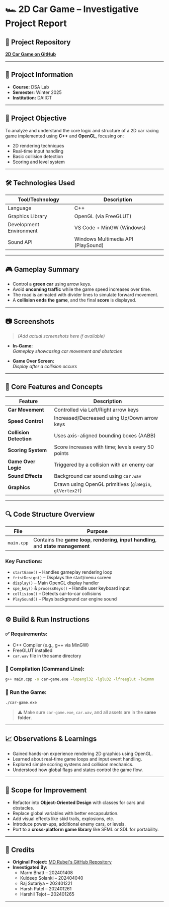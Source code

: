 # 🏎️ 2D Car Game – Investigative Project Report

## 🔗 Project Repository  
**[2D Car Game on GitHub](https://github.com/md-rubel/2D-Car-Game-OpenGL)**

---

## 👤 Project Information

- **Course:** DSA Lab  
- **Semester:** Winter 2025  
- **Institution:** DAIICT  

---

## 📌 Project Objective

To analyze and understand the core logic and structure of a 2D car racing game implemented using **C++** and **OpenGL**, focusing on:

- 2D rendering techniques  
- Real-time input handling  
- Basic collision detection  
- Scoring and level system

---

## 🛠️ Technologies Used

| Tool/Technology     | Description                      |
|---------------------|----------------------------------|
| Language            | C++                              |
| Graphics Library    | OpenGL (via FreeGLUT)            |
| Development Environment | VS Code + MinGW (Windows)    |
| Sound API           | Windows Multimedia API (PlaySound) |

---

## 🎮 Gameplay Summary

- Control a **green car** using arrow keys.
- Avoid **oncoming traffic** while the game speed increases over time.
- The road is animated with divider lines to simulate forward movement.
- A **collision ends the game**, and the final **score** is displayed.

---

## 📷 Screenshots

> _(Add actual screenshots here if available)_

- **In-Game:**  
  _Gameplay showcasing car movement and obstacles_

- **Game Over Screen:**  
  _Display after a collision occurs_

---

## 📐 Core Features and Concepts

| Feature            | Description                                         |
|--------------------|-----------------------------------------------------|
| **Car Movement**   | Controlled via Left/Right arrow keys                |
| **Speed Control**  | Increased/Decreased using Up/Down arrow keys        |
| **Collision Detection** | Uses axis-aligned bounding boxes (AABB)     |
| **Scoring System** | Score increases with time; levels every 50 points   |
| **Game Over Logic**| Triggered by a collision with an enemy car          |
| **Sound Effects**  | Background car sound using `car.wav`                |
| **Graphics**       | Drawn using OpenGL primitives (`glBegin`, `glVertex2f`) |

---

## 🔍 Code Structure Overview

| File       | Purpose                                                            |
|------------|--------------------------------------------------------------------|
| `main.cpp` | Contains the **game loop**, **rendering**, **input handling**, and **state management** |

### Key Functions:

- `startGame()` – Handles gameplay rendering loop  
- `fristDesign()` – Displays the start/menu screen  
- `display()` – Main OpenGL display handler  
- `spe_key()` & `processKeys()` – Handle user keyboard input  
- `collision()` – Detects car-to-car collisions  
- `PlaySound()` – Plays background car engine sound  

---

## ⚙️ Build & Run Instructions

### ✅ Requirements:

- C++ Compiler (e.g., g++ via MinGW)  
- FreeGLUT installed  
- `car.wav` file in the same directory  

### 🔧 Compilation (Command Line):

```bash
g++ main.cpp -o car-game.exe -lopengl32 -lglu32 -lfreeglut -lwinmm
```

### 🚀 Run the Game:

```bash
./car-game.exe
```

> ⚠️ Make sure `car-game.exe`, `car.wav`, and all assets are in the **same folder**.

---

## 📈 Observations & Learnings

- Gained hands-on experience rendering 2D graphics using OpenGL.
- Learned about real-time game loops and input event handling.
- Explored simple scoring systems and collision mechanics.
- Understood how global flags and states control the game flow.

---

## 🔄 Scope for Improvement

- Refactor into **Object-Oriented Design** with classes for cars and obstacles.
- Replace global variables with better encapsulation.
- Add visual effects like skid trails, explosions, etc.
- Introduce power-ups, additional enemy cars, or levels.
- Port to a **cross-platform game library** like SFML or SDL for portability.

---

## 🙏 Credits

- **Original Project:** [MD Rubel's GitHub Repository](https://github.com/md-rubel/2D-Car-Game-OpenGL)  
- **Investigated By:**
  - Marm Bhatt – 202401408  
  - Kuldeep Solanki – 202404040  
  - Raj Sutariya – 202401221  
  - Harsh Patel – 202401261  
  - Harshil Tejot – 202401265

---
